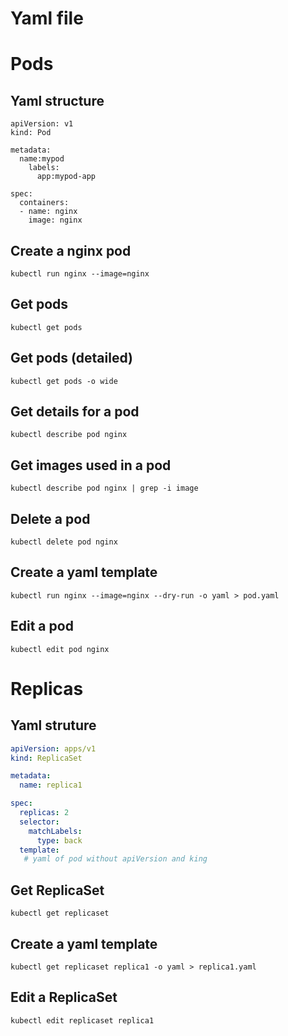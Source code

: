 # Yaml file

# Pods

## Yaml structure

```
apiVersion: v1
kind: Pod

metadata:
  name:mypod
    labels:
      app:mypod-app

spec:
  containers:
  - name: nginx
    image: nginx
```



## Create a nginx pod

`kubectl run nginx --image=nginx`

## Get pods

`kubectl get pods`

## Get pods (detailed)

`kubectl get pods -o wide`

## Get details for a pod

`kubectl describe pod nginx`

## Get images used in a pod

`kubectl describe pod nginx | grep -i image`

## Delete a pod

`kubectl delete pod nginx`

## Create a yaml template

`kubectl run nginx --image=nginx --dry-run -o yaml > pod.yaml`

## Edit a pod

`kubectl edit pod nginx`

# Replicas

## Yaml struture

```yaml
apiVersion: apps/v1
kind: ReplicaSet

metadata:
  name: replica1

spec:
  replicas: 2
  selector:
    matchLabels:
      type: back
  template:
   # yaml of pod without apiVersion and king
```

## Get ReplicaSet

`kubectl get replicaset`

## Create a yaml template

`kubectl get replicaset replica1 -o yaml > replica1.yaml`

## Edit a ReplicaSet

`kubectl edit replicaset replica1`